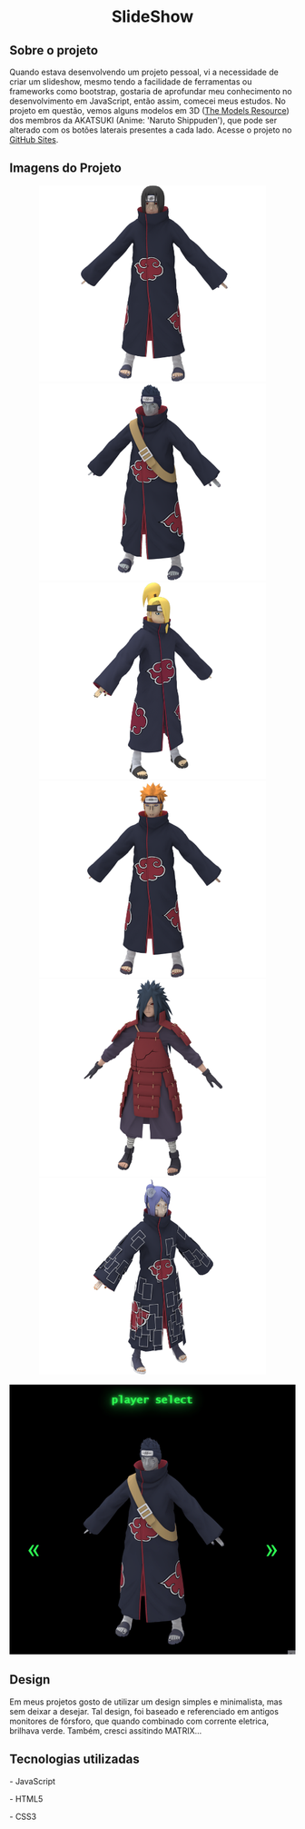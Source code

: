 <h1 align=center>SlideShow</h1>
<h2>Sobre o projeto</h2>
<p>Quando estava desenvolvendo um projeto pessoal, vi a necessidade de criar um slideshow, mesmo tendo a facilidade de ferramentas ou frameworks como bootstrap, gostaria de aprofundar meu conhecimento no desenvolvimento em JavaScript, então assim, comecei meus estudos. No projeto em questão, vemos alguns modelos em 3D (<a href="https://www.models-resource.com/">The Models Resource</a>) dos membros da AKATSUKI (Anime: 'Naruto Shippuden'), que pode ser alterado com os botões laterais presentes a cada lado. Acesse o projeto no <a href="https://eduardoagusto.github.io/slideShow_JS_HTML_CSS/">GitHub Sites</a>.</p></p> 

<h2>Imagens do Projeto</h2>

<p align=center>
<img src="img/itachi.png" width="400px">
<img src="img/kisame.png" width="400px">
<img src="img/deidara.png" width="400px">
<img src="img/pain.png" width="400px">
<img src="img/madara.png" width="400px">
<img src="img/konan.png" width="400px">
</p>

<p align=center>
<img src="Gif's/AKATSUKI.gif">
</p>

<h2>Design</h2>
<p>Em meus projetos gosto de utilizar um design simples e minimalista, mas sem deixar a desejar. Tal design, foi baseado e referenciado em antigos monitores de fórsforo, que quando combinado com corrente eletrica, brilhava verde. Também, cresci assitindo MATRIX...</p>

<h2>Tecnologias utilizadas</h2>
<p>- JavaScript</p>
<p>- HTML5</p>
<p>- CSS3</p>
